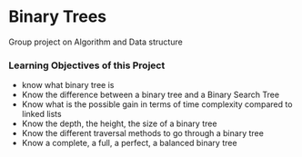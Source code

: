 <h1>Binary Trees</h2>
<p>Group project on Algorithm and Data structure</p>
<h3>Learning Objectives of this Project</h3>
<ul>
    <li>know what binary tree is</li>
    <li>Know the difference between a binary tree and a Binary Search Tree</li>
    <li>Know what is the possible gain in terms of time complexity compared to linked lists</li>
    <li>Know the depth, the height, the size of a binary tree</li>
    <li>Know the different traversal methods to go through a binary tree</li>
    <li>Know a complete, a full, a perfect, a balanced binary tree</li>
</ul>